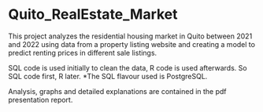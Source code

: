# Quito_RealEstate_Market
This project analyzes the residential housing market in Quito between 2021 and 2022 using data from a property listing website and creating a model to predict renting prices in different sale listings.

SQL code is used initially to clean the data, R code is used afterwards. So SQL code first, R later.
*The SQL flavour used is PostgreSQL.

Analysis, graphs and detailed explanations are contained in the pdf presentation report.
